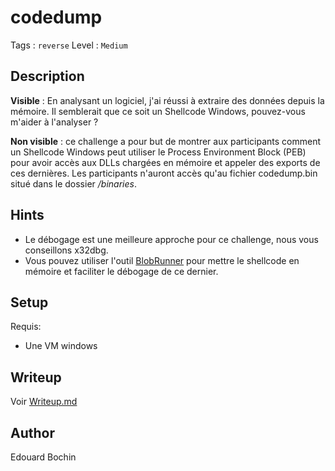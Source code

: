 # codedump

Tags : `reverse`
Level : `Medium`

## Description 
**Visible** : En analysant un logiciel, j'ai réussi à extraire des données depuis la mémoire. Il semblerait que ce soit un Shellcode Windows, pouvez-vous m'aider à l'analyser ?

**Non visible** : ce challenge a pour but de montrer aux participants comment un Shellcode Windows peut utiliser le Process Environment Block (PEB) pour avoir accès aux DLLs chargées en mémoire et appeler des exports de ces dernières. Les participants n'auront accès qu'au fichier codedump.bin situé dans le dossier */binaries*.

## Hints

- Le débogage est une meilleure approche pour ce challenge, nous vous conseillons x32dbg.
- Vous pouvez utiliser l'outil [BlobRunner](https://github.com/OALabs/BlobRunner) pour mettre le shellcode en mémoire et faciliter le débogage de ce dernier.

## Setup

Requis:
- Une VM windows

## Writeup

Voir [Writeup.md](Writeup.md)


## Author

 Edouard Bochin
